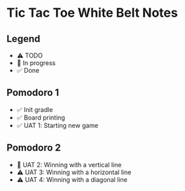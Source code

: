 # Tic Tac Toe White Belt Notes

## Legend

- ⚠ TODO
- 🚧 In progress
- ✅ Done

## Pomodoro 1

- ✅ Init gradle
- ✅ Board printing
- ✅ UAT 1: Starting new game

## Pomodoro 2

- 🚧 UAT 2: Winning with a vertical line
- ⚠ UAT 3: Winning with a horizontal line
- ⚠ UAT 4: Winning with a diagonal line
